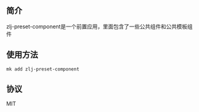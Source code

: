 ## 简介

zlj-preset-component是一个前置应用，里面包含了一些公共组件和公共模板组件

## 使用方法

```
mk add zlj-preset-component
```

## 协议

MIT

